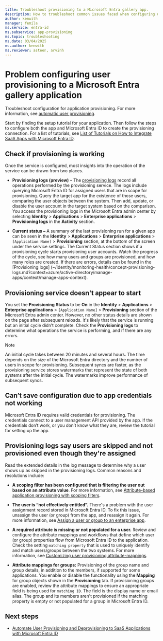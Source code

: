 ```yaml
---
title: Troubleshoot provisioning to a Microsoft Entra gallery app.
description: How to troubleshoot common issues faced when configuring user provisioning to an application already listed in the Microsoft Entra application gallery.
author: kenwith
manager: femila
ms.service: entra-id
ms.subservice: app-provisioning
ms.topic: troubleshooting
ms.date: 03/04/2025
ms.author: kenwith
ms.reviewer: asteen, arvinh
---
```


# Problem configuring user provisioning to a Microsoft Entra gallery application

Troubleshoot configuration for application provisioning. For more information, see [automatic user provisioning](user-provisioning.md). 

Start by finding the setup tutorial for your application. Then follow the steps to configure both the app and Microsoft Entra ID to create the provisioning connection. For a list of tutorials, see [List of Tutorials on How to Integrate SaaS Apps with Microsoft Entra ID](~/identity/saas-apps/tutorial-list.md).

## Check if provisioning is working 

Once the service is configured, most insights into the operation of the service can be drawn from two places.

-   **Provisioning logs (preview)** – The [provisioning logs](~/identity/monitoring-health/concept-provisioning-logs.md?context=azure/active-directory/manage-apps/context/manage-apps-context) record all operations performed by the provisioning service. The logs include querying Microsoft Entra ID for assigned users that are in scope for provisioning. Query the target app for the existence of those users, comparing the user objects between the system. Then add, update, or disable the user account in the target system based on the comparison. You access the provisioning logs in the Microsoft Entra admin center by selecting **Identity** > **Applications** > **Enterprise applications** > **Provisioning logs** in the **Activity** section.

-   **Current status –** A summary of the last provisioning run for a given app can be seen in the **Identity** > **Applications** > **Enterprise applications** > `[Application Name]` > **Provisioning** section, at the bottom of the screen under the service settings. The Current Status section shows if a provisioning cycle starts provisioning user accounts. Watch the progress of the cycle, see how many users and groups are provisioned, and how many roles are created. If there are errors, details can be found in the [Provisioning logs] (~/identity/monitoring-health/concept-provisioning-logs.md?context=azure/active-directory/manage-apps/context/manage-apps-context).

## Provisioning service doesn't appear to start

You set the **Provisioning Status** to be **On** in the **Identity** > **Applications** > **Enterprise applications** > `[Application Name]` > **Provisioning** section of the Microsoft Entra admin center. However, no other status details are shown on the page after subsequent reloads. It's likely that the service is running but an initial cycle didn't complete. Check the **Provisioning logs** to determine what operations the service is performing, and if there are any errors.

>[!NOTE]
>An initial cycle takes between 20 minutes and several hours. The time depends on the size of the Microsoft Entra directory and the number of users in scope for provisioning. Subsequent syncs are faster, as the provisioning service stores watermarks that represent the state of both systems after the initial cycle. The watermarks improve performance of subsequent syncs.

## Can’t save configuration due to app credentials not working

Microsoft Entra ID requires valid credentials for provisioning. The credentials connect to a user management API provided by the app. If the credentials don’t work, or you don’t know what they are, review the tutorial for setting up the app.

## Provisioning logs say users are skipped and not provisioned even though they're assigned

Read the extended details in the log message to determine why a user shows up as skipped in the provisioning logs. Common reasons and resolutions include:

- **A scoping filter has been configured that is filtering the user out based on an attribute value**. For more information, see [Attribute-based application provisioning with scoping filters](~/identity/app-provisioning/define-conditional-rules-for-provisioning-user-accounts.md).

- **The user is “not effectively entitled”.** There's a problem with the user assignment record stored in Microsoft Entra ID. To fix this issue, unassign the user (or group) from the app, and reassign it again. For more information, see [Assign a user or group to an enterprise app](~/identity/enterprise-apps/assign-user-or-group-access-portal.md).

- **A required attribute is missing or not populated for a user.** Review and configure the attribute mappings and workflows that define which user (or group) properties flow from Microsoft Entra ID to the application. Check the setting `matching property` that is used to uniquely identify and match users/groups between the two systems. For more information, see [Customizing user provisioning attribute-mappings](~/identity/app-provisioning/customize-application-attributes.md).

- **Attribute mappings for groups:** Provisioning of the group name and group details, in addition to the members, if supported for some applications. You enable or disable the functionality using the **Mapping** for group objects shown in the **Provisioning** tab. If provisioning groups are enabled, review the attribute mappings to ensure an appropriate field is being used for `matching ID`. The field is the display name or email alias. The group and its members aren't provisioned if the matching property is empty or not populated for a group in Microsoft Entra ID.

## Next steps
- [Automate User Provisioning and Deprovisioning to SaaS Applications with Microsoft Entra ID](user-provisioning.md)
